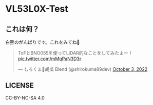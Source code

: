 # VL53L0X-Test

## これは何？

白熊のがんばりです。これをみてね👀

<blockquote class="twitter-tweet"><p lang="ja" dir="ltr">ToFとBNO055を使ってLiDAR的なことをしてみたよー！ <a href="https://t.co/mMqPaN3D3r">pic.twitter.com/mMqPaN3D3r</a></p>&mdash; しろくま🥒胡瓜 Blend (@shirokuma89dev) <a href="https://twitter.com/shirokuma89dev/status/1576973971483807747?ref_src=twsrc%5Etfw">October 3, 2022</a></blockquote> <script async src="https://platform.twitter.com/widgets.js" charset="utf-8"></script>

## LICENSE

CC-BY-NC-SA 4.0